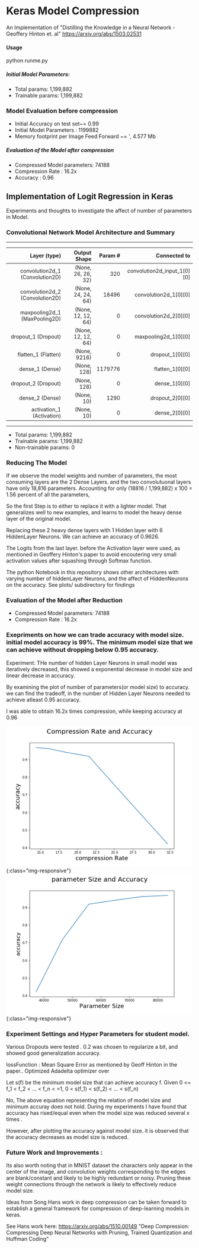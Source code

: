 # Keras Model Compression 

An Implementation of "Distilling the Knowledge in a Neural Network - Geoffery Hinton et. al" https://arxiv.org/abs/1503.02531


#### Usage 

python runme.py 


##### Initial Model Parameters:
- Total params: 1,199,882
- Trainable params: 1,199,882

### Model Evaluation before compression

- Initial Accuracy on test set~= 0.99
- Initial Model Parameters : 1199882
- Memory footprint per Image Feed Forward ~= ', 4.577 Mb 

##### Evaluation of the Model after compression

- Compressed Model parameters:  74188
- Compression Rate :  16.2x
- Accuracy : 0.96

## Implementation of Logit Regression in Keras 

Experiments and thoughts to investigate the affect of number of parameters in Model.

### Convolutional Network Model Architecture and Summary

____________________________________________________________________________________________________
| Layer (type)                      | Output Shape          | Param #     |Connected to                     
|----------------------------------:|----------------------:|------------:|------------------------:|
| convolution2d_1 (Convolution2D) | (None, 26, 26, 32) |   320      |   convolution2d_input_1[0][0] |     
| convolution2d_2 (Convolution2D) | (None, 24, 24, 64) |   18496    |   convolution2d_1[0][0]       |     
|maxpooling2d_1 (MaxPooling2D)    | (None, 12, 12, 64) |   0        |   convolution2d_2[0][0]       |     
|dropout_1 (Dropout)              | (None, 12, 12, 64) |   0        |   maxpooling2d_1[0][0]        |     
|flatten_1 (Flatten)              | (None, 9216)       |   0        |   dropout_1[0][0]             |     
|dense_1 (Dense)                  | (None, 128)        |   1179776  |   flatten_1[0][0]             |     
|dropout_2 (Dropout)              | (None, 128)        |   0        |   dense_1[0][0]               |     
|dense_2 (Dense)                  | (None, 10)         |   1290     |   dropout_2[0][0]             |     
|activation_1 (Activation)        | (None, 10)         |   0        |   dense_2[0][0]               |     
____________________________________________________________________________________________________

- Total params: 1,199,882
- Trainable params: 1,199,882
- Non-trainable params: 0


### Reducing The Model
If we observe the model weights and number of parameters, the most consuming layers are the 2 Dense Layers. and the two convolutuonal layers have only 18,816 parameters. Accounting for only (18816 / 1,199,882) x 100 =  1.56 percent of all the parameters,

So the first Step is to either to replace it with a lighter model. That generalizes well to new examples, and learns to model the heavy dense layer of the  original model. 

Replacing these 2 heavy dense layers with 1 Hidden layer with 6 HiddenLayer Neurons. We can achieve an accuracy of 0.9626. 

The Logits from the last layer. before the Activation layer were used, as mentioned in Geoffery Hinton's paper to avoid encoutering very small activation values after squashing through Softmax function.

The python Notebook in this repository shows other architectures with varying number of hiddenLayer Neurons, and the affect of HiddenNeurons on the accuracy. See plots/ subdirectory for findings 

### Evaluation of the Model after Reduction

- Compressed Model parameters:  74188
- Compression Rate :  16.2x

### Exepriments on how we can trade accuracy with model size. initial model accuracy is 99%. The minimum model size that we can achieve without dropping below 0.95 accuracy. 

Experiment: 
THe number of hidden Layer Neurons in small model was iteratively decreased, this showed a exponential decrease in model size and linear decrease in accuracy. 

By examining the plot of number of parameters(or model size) to accuracy. we can find the tradeoff, in the number of Hidden Layer Neurons needed to achieve atleast 0.95 accuracy. 

I was able to obtain 16.2x times compression, while keeping accuracy at 0.96

![Compression-Rate-Accuracy](/plots/CompressionRate_Accuracy.png){:class="img-responsive"}
![ParameterSize-Accuracy](/plots/parameterSize_Accuracy.png){:class="img-responsive"}


### Experiment Settings and Hyper Parameters for student model. 
Various Dropouts were tested . 0.2 was chosen to regularize a bit, and showed good generalization accuracy. 

lossFunction : Mean Square Error as mentioned by Geoff Hinton in the paper.. Optimized Adadelta optimizer over

Let s(f) be the minimum model size that can achieve accuracy f. Given 0 <= f_1 < f_2 < ... < f_n  < =1,  0 < s(f_1) < s(f_2) < ... < s(f_n) 

No, The above equation representing the relation of model size and minimum accuray does not hold. During my experiments I have found that accuracy has rised/equal even when the model size was reduced several x times .

However, after plotting the accuracy against model size. it is observed that the accuracy decreases as model size is reduced.

### Future Work and Improvements :
Its also worth noting that in MNIST dataset the characters only appear in the center of the image, and convolution weights corresponding to the edges are blank/constant and likely to be highly redundant or noisy. Pruning these weight connections through the network is likely to effectively reduce model size.

Ideas from Song Hans work in deep compression can be taken forward to establish a general framework for compression of deep-learning models in keras. 

See Hans work here: 
https://arxiv.org/abs/1510.00149 "Deep Compression: Compressing Deep Neural Networks with Pruning, Trained Quantization and Huffman Coding"
